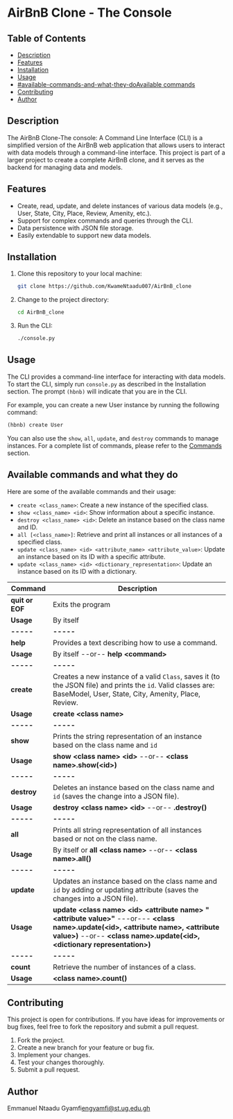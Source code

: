 # AirBnB Clone - The Console
## Table of Contents
- [Description](#description)
- [Features](#features)
- [Installation](#installation)
- [Usage](#usage)
- [#available-commands-and-what-they-doAvailable commands](#commands)
- [Contributing](#contributing)
- [Author](#author)

## Description

The AirBnB Clone-The console: A Command Line Interface (CLI) is a simplified version of the AirBnB web application that allows users to interact with data models through a command-line interface. This project is part of a larger project to create a complete AirBnB clone, and it serves as the backend for managing data and models.

## Features

- Create, read, update, and delete instances of various data models (e.g., User, State, City, Place, Review, Amenity, etc.).
- Support for complex commands and queries through the CLI.
- Data persistence with JSON file storage.
- Easily extendable to support new data models.

## Installation

1. Clone this repository to your local machine:
   ```bash
   git clone https://github.com/KwameNtaadu007/AirBnB_clone
   ```

2. Change to the project directory:
   ```bash
   cd AirBnB_clone
   ```

3. Run the CLI:
   ```bash
   ./console.py
   ```

## Usage

The CLI provides a command-line interface for interacting with data models. To start the CLI, simply run `console.py` as described in the Installation section. The prompt `(hbnb)` will indicate that you are in the CLI.

For example, you can create a new User instance by running the following command:
```python
(hbnb) create User
```

You can also use the `show`, `all`, `update`, and `destroy` commands to manage instances. For a complete list of commands, please refer to the [Commands](#commands) section.

## Available commands and what they do

Here are some of the available commands and their usage:

- `create <class_name>`: Create a new instance of the specified class.
- `show <class_name> <id>`: Show information about a specific instance.
- `destroy <class_name> <id>`: Delete an instance based on the class name and ID.
- `all [<class_name>]`: Retrieve and print all instances or all instances of a specified class.
- `update <class_name> <id> <attribute_name> <attribute_value>`: Update an instance based on its ID with a specific attribute.
- `update <class_name> <id> <dictionary_representation>`: Update an instance based on its ID with a dictionary.

|Command| Description |
|--|--|
| **quit or EOF** | Exits the program |
| **Usage** | By itself |
| **-----** | **-----** |
| **help** | Provides a text describing how to use a command.  |
| **Usage** | By itself --or-- **help <command\>** |
| **-----** | **-----** |
| **create** | Creates a new instance of a valid `Class`, saves it (to the JSON file) and prints the `id`.  Valid classes are: BaseModel, User, State, City, Amenity, Place, Review. |
| **Usage** | **create <class name\>**|
| **-----** | **-----** |
| **show** | Prints the string representation of an instance based on the class name and `id`  |
| **Usage** | **show <class name\> <id\>** --or-- **<class name\>.show(<id\>)**|
| **-----** | **-----** |
| **destroy** | Deletes an instance based on the class name and `id` (saves the change into a JSON file).  |
| **Usage** | **destroy <class name\> <id\>** --or-- **<class name>.destroy(<id>)** |
| **-----** | **-----** |
| **all** | Prints all string representation of all instances based or not on the class name.  |
| **Usage** | By itself or **all <class name\>** --or-- **<class name\>.all()** |
| **-----** | **-----** |
| **update** | Updates an instance based on the class name and `id` by adding or updating attribute (saves the changes into a JSON file).  |
| **Usage** | **update <class name\> <id\> <attribute name\> "<attribute value\>"** ---or--- **<class name\>.update(<id\>, <attribute name\>, <attribute value\>)** --or-- **<class name\>.update(<id\>, <dictionary representation\>)**|
| **-----** | **-----** |
| **count** | Retrieve the number of instances of a class.  |
| **Usage** | **<class name\>.count()** |

## Contributing

This project is open for contributions. If you have ideas for improvements or bug fixes, feel free to fork the repository and submit a pull request.

1. Fork the project.
2. Create a new branch for your feature or bug fix.
3. Implement your changes.
4. Test your changes thoroughly.
5. Submit a pull request.



## Author

Emmanuel Ntaadu Gyamfi<engyamfi@st.ug.edu.gh>


